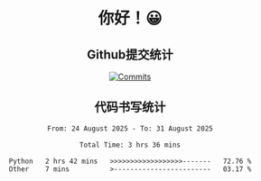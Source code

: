 <div align="center">
<h1>你好！😀</h1>

<h2>Github提交统计</h2>

[![Commits](https://github-readme-stats.ikunshare.com/api?username=ikun0014&include_all_commits=true&locale=cn&show_icons=true&bg_color=0,EC6C6C,FFD479,FFFC79,73FA79,73FDFF,D783FF)](https://github.com/ikun0014)

</div>



<div align="center">
<h2>代码书写统计</h2>
  
<!--START_SECTION:waka-->

```txt
From: 24 August 2025 - To: 31 August 2025

Total Time: 3 hrs 36 mins

Python   2 hrs 42 mins   >>>>>>>>>>>>>>>>>>-------   72.76 %
Other    7 mins          >------------------------   03.17 %
```

<!--END_SECTION:waka-->

</div>
